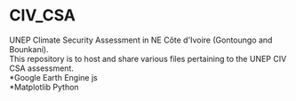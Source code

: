 # CIV_CSA
UNEP Climate Security Assessment in NE Côte d'Ivoire (Gontoungo and Bounkani).<br />
This repository is to host and share various files pertaining to the UNEP CIV CSA assessment.<br />
*Google Earth Engine js<br />
*Matplotlib Python
